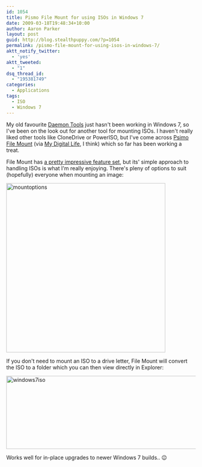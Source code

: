 ```yaml
---
id: 1054
title: Pismo File Mount for using ISOs in Windows 7
date: 2009-03-18T19:48:34+10:00
author: Aaron Parker
layout: post
guid: http://blog.stealthpuppy.com/?p=1054
permalink: /pismo-file-mount-for-using-isos-in-windows-7/
aktt_notify_twitter:
  - 'yes'
aktt_tweeted:
  - "1"
dsq_thread_id:
  - "195381749"
categories:
  - Applications
tags:
  - ISO
  - Windows 7
---
```

My old favourite [Daemon Tools](http://www.daemon-tools.cc/home) just hasn't been working in Windows 7, so I've been on the look out for another tool for mounting ISOs. I haven't really liked other tools like CloneDrive or PowerISO, but I've come across [Psimo File Mount](http://www.pismotechnic.com/pfm/) (via [My Digital Life](http://www.mydigitallife.info/2009/03/15/pismo-file-mounter-to-mount-zip-iso-compactiso-compact-file-set-and-private-folder-files-to-file-system-as-virtual-folder/), I think) which so far has been working a treat.

File Mount has [a pretty impressive feature set](http://www.pismotechnic.com/pfm/doc/), but its' simple approach to handling ISOs is what I'm really enjoying. There's pleny of options to suit (hopefully) everyone when mounting an image:

<img class="alignnone size-full wp-image-1056" title="mountoptions" src="{{site.baseurl}}.com/media/2009/03/mountoptions.png" alt="mountoptions" width="423" height="449" srcset="{{site.baseurl}}.com/media/2009/03/mountoptions.png 423w, {{site.baseurl}}.com/media/2009/03/mountoptions-282x300.png 282w" sizes="(max-width: 423px) 100vw, 423px" /> 

If you don't need to mount an ISO to a drive letter, File Mount will convert the ISO to a folder which you can then view directly in Explorer:

<img class="alignnone size-full wp-image-1057" title="windows7iso" src="{{site.baseurl}}.com/media/2009/03/windows7iso.png" alt="windows7iso" width="590" height="194" srcset="{{site.baseurl}}.com/media/2009/03/windows7iso.png 590w, {{site.baseurl}}.com/media/2009/03/windows7iso-300x98.png 300w" sizes="(max-width: 590px) 100vw, 590px" /> 

Works well for in-place upgrades to newer Windows 7 builds.. 😉